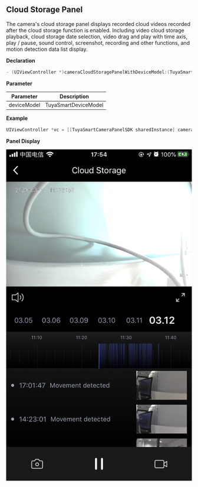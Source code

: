 ## Cloud Storage Panel

The camera's cloud storage panel displays recorded cloud videos recorded after the cloud storage function is enabled. Including video cloud storage playback, cloud storage date selection, video drag and play with time axis, play / pause, sound control, screenshot, recording and other functions, and motion detection data list display.

**Declaration**

```objective-c
- (UIViewController *)cameraCloudStoragePanelWithDeviceModel:(TuyaSmartDeviceModel *)deviceModel;
```

**Parameter**

| Parameter   | Description          |
| ---------- | ------------------- |
| deviceModel | TuyaSmartDeviceModel |

**Example**

```objective-c
UIViewController *vc = [[TuyaSmartCameraPanelSDK sharedInstance] cameraCloudStoragePanelWithDeviceModel:deviceModel]
```

**Panel Display**

![云存储面板](./images/camera_panel_cloud.PNG)

